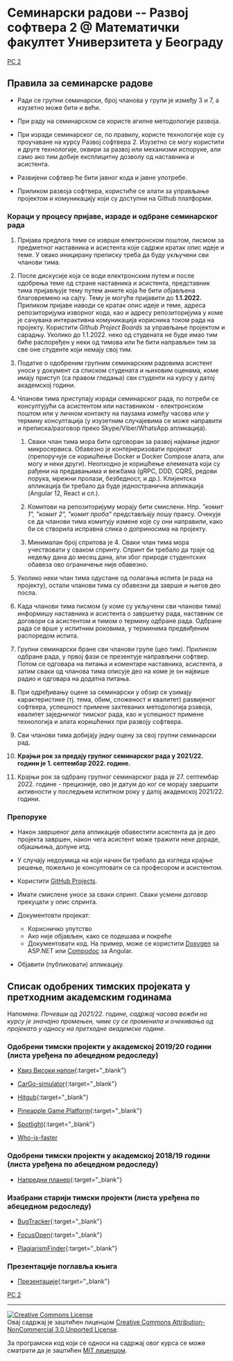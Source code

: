 # Семинарски радови -- Развој софтвера 2 @ Математички факултет Универзитета у Београду

[РС 2](../README.md)

## Правила за семинарске радове

* Ради се групни семинарски, број чланова у групи је између 3 и 7, а изузетно може бити и већи.

* При раду на семинарском се користе агилне методологије развоја.

* При изради семинарског се, по правилу, користе технологије које су проучаване на курсу Развој софтвера 2. Изузетно се могу користити и друге технологије, оквири за развој или механизми испоруке, али само ако тим добије експлицитну дозволу од наставника и асистента.

* Развијени софтвер ће бити јавног кода и јавне употребе.

* Приликом развоја софтвера, користиће се алати за управљање пројектом и комуникацију који су доступни на Github платформи.

### Кораци у процесу пријаве, израде и одбране семинарског рада

1. Пријава предлога теме се изврши електронском поштом, писмом за предметног наставника и асистента које садржи кратак опис идеје и теме. У овако иницирану преписку треба да буду укључени сви чланови тима.

1. После дискусије која се води електронским путем и после одобрења теме од стране наставника и асистента, представник тима пријављује тему путем анкете која ће бити објављена благовремено на сајту. Тему је могуће пријавити до **1.1.2022.** Приликом пријаве наводи се кратак опис идеје и теме, адреса репозиторијума изворног кода, као и адресу репозиторијума у коме је сачувана интерактивна комуникација корисника током рада на пројекту. Користити _Github Project Boards_ за управљање пројектом и сарадњу. Уколико до 1.1.2022. неко од студената не буде имао тим биће распоређен у неки од тимова или ће бити направљен тим за све оне студенте који немају свој тим.

1. Податке о одобреним групним семинарским радовима асистент уноси у документ са списком студената и њиховим оценама, коме имају приступ (са правом гледања) сви студенти на курсу у датој академској години.

1. Чланови тима приступају изради семинарског рада, по потреби се консултујући са асистентом или наставником - електронском поштом или у личном контакту на паузама између часова или у термину консултација (у изузетним случајевима се може направити и преписка/разговор преко Skype/Viber/WhatsApp апликација).

	1. Сваки члан тима мора бити одговоран за развој најмање једног микросервиса. Обавезно је контејнеризовати пројекат (препоручује се коришћење Docker и Docker Compose алата, али могу и неки други). Неопходно је коришћење елемената који су рађени на предавањима и вежбама (gRPC, DDD, CQRS, редови порука, мрежни пролази, безбедност, и др.). Клијентска апликација би требало да буде једностранична апликација (Angular 12, React и сл.).

	1. Комитови на репозиторијуму морају бити смислени. Нпр. _"комит 1", "комит 2", "комит проба"_ представљају лошу праксу. Очекује се да чланови тима комитују измене које су они направили, како би се створила исправна слика о доприносима на пројекту.

	1. Минималан број спритова је 4. Сваки члан тима мора учествовати у сваком спринту. Спринт би требало да траје од недељу дана до месец дана, али због природе студентских обавеза ово ограничење није обавезно.  

1. Уколико неки члан тима одустане од полагања испита (и рада на пројекту), остали чланови тима су обавезни да заврше и његов део посла.

1. Када чланови тима писмом (у коме су укључени сви чланови тима) информишу наставника и асистента о завршетку рада, наставник се договори са асистентом и тимом о термину одбране рада. Одбране рада се врше у испитним роковима, у терминима предвиђеним распоредом испита.

1. Групни семинарски бране сви чланови групе (цео тим). Приликом одбране рада, у првој фази се презентује направљени софтвер. Потом се одговара на питања и коментаре наставника, асистента, а затим сваки од чланова тима описује део на коме је он највише радио и одговара на додатна питања.

1. При одређивању оцене за семинарски у обзир се узимају карактеристике (тј. тема, обим, сложеност и квалитет) раѕвијеног софтвера, успешност примене захтеваних методологија рзавоја, квалитет заједничког тимског рада, као и успешност примене технологија и алата коришћених при развоју софтвера.

1. Сви чланови тима добијају једну оцену за свој групни семинарски рад.

1. **Крајњи рок за предају групног семинарског рада у 2021/22. години је 1. септембар 2022. године.**

1. Крајњи рок за одбрану групног семинарског рада је 27. септембар 2022. године - прецизније, ово је датум до ког се морају завршити активности у последњем испитном року у датој академској 2021/22. години.

### Препоруке

* Након завршеног дела апликације обавестити асистента да је део пројекта завршен, након чега асистент може тражити неке дораде, објашњења, допуне итд.

* У случају недоумица на који начин би требало да изгледа крајње решење, пожељно је консултовати се са професором и асистентом.

* Користити [GitHub Projects](https://github.com/features/project-management/).

* Имати смислене уносе за сваки спринт. Сваки усмени договор прекуцати у опис спринта.

* Документовти пројекат:

	- Корисничко упутство
	- Ако није објављен, како се подешава и покреће
	- Документовати код. На пример, може се користити [Doxygen](https://www.doxygen.nl/index.html) за ASP.NET или [Compodoc](https://compodoc.app/) за Angular.

* Oбјавити (публиковати) апликацију.

## Списак одобрених тимских пројеката у претходним академским годинама

Напомена: _Почевши од 2021/22. године, садржај часова вежби на курсу је значајно промењен, чиме су се променила и очекивања од пројеката у односу на претходне академске године._

### Одобрени тимски пројекти у академској 2019/20 години (листа уређена по абецедном редоследу)

* [Квиз Високи напон](https://github.com/ivonamilutinovic/VisokiNapon){:target="_blank"}

* [CarGo-simulator](https://github.com/davgav123/CarGo-simulator){:target="_blank"}

* [Hitgub](https://github.com/nikk-o/hitgub){:target="_blank"}

* [Pineapple Game Platform](https://github.com/StefanKapunac/pineapple-game-platform){:target="_blank"}

* [Spotlight](https://github.com/Stivisa/Spotlight){:target="_blank"}

* [Who-is-faster](https://github.com/stefanel96/Who-is-faster)

### Одобрени тимски пројекти у академској 2018/19 години (листа уређена по абецедном редоследу)

* [Напредни планер](https://github.com/Pljosan/RS2_Planer){:target="_blank"}

### Изабрани старији тимски пројекти (листа уређена по абецедном редоследу)

* [BugTracker](https://github.com/MatfRS2/SeminarskiRadovi/tree/master/programski-projekti/Matf-RS2-BugTracker){:target="_blank"}

* [FocusOpen](https://github.com/MatfRS2/SeminarskiRadovi/tree/master/programski-projekti/Matf-RS2-FocusOpen){:target="_blank"}

* [PlagiarismFinder](https://github.com/MatfRS2/SeminarskiPlagiarisamFinder){:target="_blank"}

### Презентације поглавља књига

* [Презентације](https://github.com/MatfRS2/SeminarskiRadovi/tree/master/prevodi-poglavlja-knjiga){:target="_blank"}

[РС 2](../README.md)

---

<a rel="license" href="http://creativecommons.org/licenses/by-nc/3.0/"><img alt="Creative Commons License" style="border-width:0" src="https://i.creativecommons.org/l/by-nc/3.0/88x31.png" /></a><br />Овај садржај је заштићен лиценцом <a rel="license" href="http://creativecommons.org/licenses/by-nc/3.0/">Creative Commons Attribution-NonCommercial 3.0 Unported License</a>.

За програмски код који се односи на садржај овог курса се може сматрати да је заштићен [MIT лиценцом](/LICENSE).